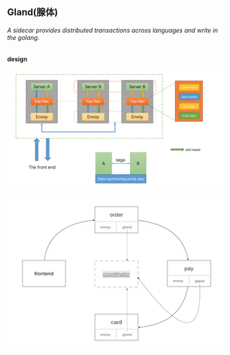## Gland(腺体)

###### A sidecar provides distributed transactions across languages and write in the golang.

#### design

![architecture design](docs/images/architecture-design.png)

![architecture design 001](docs/images/adr-001.png)
